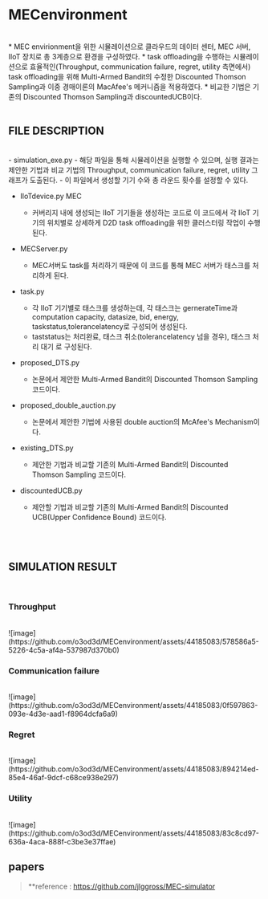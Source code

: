 # MECenvironment
</br>
* MEC envirionment을 위한 시뮬레이션으로 클라우드의 데이터 센터, MEC 서버, IIoT 장치로 총 3계층으로 환경을 구성하였다.
* task offloading을 수행하는 시뮬레이션으로 효율적인(Throughput, communication failure, regret, utility 측면에서) task offloading을 위해 Multi-Armed Bandit의 수정한 Discounted Thomson Sampling과 이중 경매이론의 MacAfee's 메커니즘을 적용하였다.
* 비교한 기법은 기존의 Discounted Thomson Sampling과 discountedUCB이다.
</br>
</br>

## FILE DESCRIPTION
</br>
- simulation_exe.py 
  - 해당 파일을 통해 시뮬레이션을 실행할 수 있으며, 실행 결과는 제안한 기법과 비교 기법의 Throughput, communication failure, regret, utility 그래프가 도출된다. 
  - 이 파일에서 생성할 기기 수와 총 라운드 횟수를 설정할 수 있다.

- IIoTdevice.py MEC 
  - 커버리지 내에 생성되는 IIoT 기기들을 생성하는 코드로 이 코드에서 각 IIoT 기기의 위치별로 상세하게 D2D task offloading을 위한 클러스터링 작업이 수행된다.


- MECServer.py 
  - MEC서버도 task를 처리하기 때문에 이 코드를 통해 MEC 서버가 태스크를 처리하게 된다.


- task.py 
  - 각 IIoT 기기별로 태스크를 생성하는데, 각 태스크는 gernerateTime과 computation capacity, datasize, bid, energy, taskstatus,tolerancelatency로 구성되어 생성된다.
  - taststatus는 처리완료, 태스크 취소(tolerancelatency 넘을 경우), 태스크 처리 대기 로 구성된다.


- proposed_DTS.py 
  - 논문에서 제안한 Multi-Armed Bandit의 Discounted Thomson Sampling 코드이다.


- proposed_double_auction.py 
  - 논문에서 제안한 기법에 사용된 double auction의 McAfee's Mechanism이다.


- existing_DTS.py 
  - 제안한 기법과 비교할 기존의 Multi-Armed Bandit의 Discounted Thomson Sampling 코드이다.


- discountedUCB.py 
  - 제안할 기법과 비교할 기존의 Multi-Armed Bandit의 Discounted UCB(Upper Confidence Bound) 코드이다.
</br>
</br>

## SIMULATION RESULT
</br>

### Throughput
</br>
![image](https://github.com/o3od3d/MECenvironment/assets/44185083/578586a5-5226-4c5a-af4a-537987d370b0)

### Communication failure
</br>
![image](https://github.com/o3od3d/MECenvironment/assets/44185083/0f597863-093e-4d3e-aad1-f8964dcfa6a9)

### Regret
</br>
![image](https://github.com/o3od3d/MECenvironment/assets/44185083/894214ed-85e4-46af-9dcf-c68ce938e297)

### Utility
</br>
![image](https://github.com/o3od3d/MECenvironment/assets/44185083/83c8cd97-636a-4aca-888f-c3be3e37ffae)


## papers


> **reference : https://github.com/jlggross/MEC-simulator
